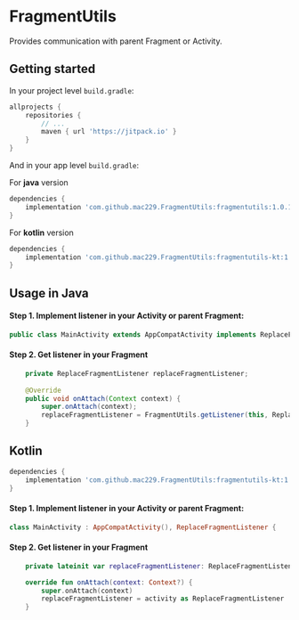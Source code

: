 # FragmentUtils
Provides communication with parent Fragment or Activity.

## Getting started

In your project level `build.gradle`:

```groovy
allprojects {
    repositories {
        // ...
        maven { url 'https://jitpack.io' }
    }
}
```

And in your app level `build.gradle`:

For **java** version
```groovy
dependencies {
    implementation 'com.github.mac229.FragmentUtils:fragmentutils:1.0.1'
}
```
For **kotlin** version
```groovy
dependencies {
    implementation 'com.github.mac229.FragmentUtils:fragmentutils-kt:1.0.1'
}
```

## Usage in Java

#### Step 1. Implement listener in your Activity or parent Fragment:

```java
public class MainActivity extends AppCompatActivity implements ReplaceFragmentListener  {
```

#### Step 2. Get listener in your Fragment
```java
    private ReplaceFragmentListener replaceFragmentListener;
    
    @Override
    public void onAttach(Context context) {
        super.onAttach(context);
        replaceFragmentListener = FragmentUtils.getListener(this, ReplaceFragmentListener.class);
    }
```

## Kotlin

```groovy
dependencies {
    implementation 'com.github.mac229.FragmentUtils:fragmentutils-kt:1.0.1'
}
```

#### Step 1. Implement listener in your Activity or parent Fragment:

```kotlin
class MainActivity : AppCompatActivity(), ReplaceFragmentListener {
```

#### Step 2. Get listener in your Fragment
```kotlin
    private lateinit var replaceFragmentListener: ReplaceFragmentListener

    override fun onAttach(context: Context?) {
        super.onAttach(context)
        replaceFragmentListener = activity as ReplaceFragmentListener
    }
```
